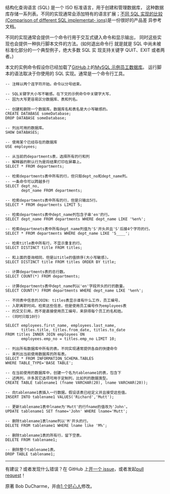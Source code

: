 结构化查询语言 (SQL) 是一个 ISO 标准语言，用于创建和管理数据库， 这种数据库存储一系列表。不同的实现通常会添加特有的语言扩展；[不同 SQL 实现的比较 (Comparison of different SQL implementat- ions)](http://troels.arvin.dk/db/rdbms/)是一份很好的产品差 异参考文档。

不同的实现通常会提供一个命令行用于交互式键入命令和显示输出， 同时这些实现也会提供一种执行脚本文件的方法。(如何退出命令行 就是就是 SQL 中尚未被标准化部分的一个典型例子，绝大多数 SQL 实 现支持关键字 QUIT、EXIT 或者两者。)

本文的实例命令假设你已经加载了[GitHub](https://github.com/datacharmer/test_db)上的[MySQL 示例员工数据库](https://dev.mysql.com/doc/employee/en/)。 运行脚本的语法取决于你使用的 SQL 实现。通常是一个命令行工具。

```
-- 注释以两个连字符开始。命令以分号结束。

-- SQL关键字大小写不敏感。在下文的示例命令中关键字大写，
-- 因为大写更容易区分数据库、表和列名。

-- 创建和删除一个数据库。数据库名和表名是大小写敏感的。
CREATE DATABASE someDatabase;
DROP DATABASE someDatabase;

-- 列出可用的数据库。
SHOW DATABASES;

-- 使用某个已经存在的数据库
USE employees;

-- 从当前的departments表，选择所有的行和列
-- 解释器的默认行为是将结果打印在屏幕上。
SELECT * FROM departments;

-- 检索departments表中所有的行，但只取dept_no和dept_name列。
-- 一条命令可以跨越多行
SELECT dept_no,
       dept_name FROM departments;

-- 检索departments表中所有的行，但是只输出5行。
SELECT * FROM departments LIMIT 5;

-- 检索departments表中dept_name列包含子串'en'的行。
SELECT dept_name FROM departments WHERE dept_name LIKE '%en%';

-- 检索departmnets表中所有dept_name列值为'S'开头并且'S'后接4个字符的行。
SELECT * FROM departments WHERE dept_name LIKE 'S____';

-- 检索title表中所有行，不显示重复的行。
SELECT DISTINCT title FROM titles;

-- 和上面的查询相同，但是以title的值排序(大小写敏感)。
SELECT DISTINCT title FROM titles ORDER BY title;

-- 计算departments表的总行数。
SELECT COUNT(*) FROM departments;

-- 计算departments表中dept_name列以'en'字段开头的行的数量。
SELECT COUNT(*) FROM departments WHERE dept_name LIKE '%en%';

-- 不同表中信息的JOIN: titles表显示谁有什么工作，员工编号，
-- 入职离职时间。检索这些信息，但是使用员工编号作为employees表
-- 的交叉引用，而不是直接使用员工编号，来获得每个员工的名和姓。
-- (同时只取10行)

SELECT employees.first_name, employees.last_name,
       titles.title, titles.from_date, titles.to_date
FROM titles INNER JOIN employees ON
       employees.emp_no = titles.emp_no LIMIT 10;

-- 列出所有数据库中所有的表。不同实现通常提供各自的快捷命令
-- 来列出当前使用数据库的所有表。
SELECT * FROM INFORMATION_SCHEMA.TABLES
WHERE TABLE_TYPE='BASE TABLE';

-- 在当前使用的数据库中，创建一个名为tablename1的表，包含下
-- 述两列。许多其它选项可用于定制列，比如列的数据类型。
CREATE TABLE tablename1 (fname VARCHAR(20), lname VARCHAR(20));

-- 向tablename1表插入一行数据。假设该表已经定义并且接受这些值。
INSERT INTO tablename1 VALUES('Richard','Mutt');

-- 更新tablename1表中lname为'Mutt'的行fname的值改为'John'。
UPDATE tablename1 SET fname='John' WHERE lname='Mutt';

-- 删除tablename1表lname列以'M'开头的行。
DELETE FROM tablename1 WHERE lname like 'M%';

-- 删除tablename1表的所有行，留下空表。
DELETE FROM tablename1;

-- 删除整个tablename1表。
DROP TABLE tablename1;
```

***

有建议？或者发现什么错误？在 GitHub 上[开一个 issue](https://github.com/adambard/learnxinyminutes-docs/issues/new)，或者发起[pull request](https://github.com/adambard/learnxinyminutes-docs/edit/master/zh-cn/sql-cn.html.markdown)！

原著 Bob DuCharme，并由[1 个好心人](https://github.com/adambard/learnxinyminutes-docs/blame/master/zh-cn/sql-cn.html.markdown)修改。
